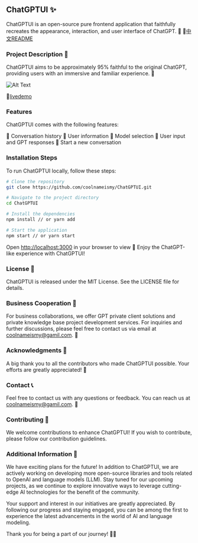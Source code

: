 ## ChatGPTUI ✨
ChatGPTUI is an open-source pure frontend application that faithfully recreates the appearance, interaction, and user interface of ChatGPT. 🚀
🔗[中文README](./README_CN.md) 

### Project Description 📝
ChatGPTUI aims to be approximately 95% faithful to the original ChatGPT, providing users with an immersive and familiar experience. 🌈

![Alt Text](./livedemo/livedemo.gif)

🔗[livedemo](./livedemo/index.html) 


### Features
ChatGPTUI comes with the following features:

🚀 Conversation history
💬 User information
🎉 Model selection
💎 User input and GPT responses
🚦 Start a new conversation

### Installation Steps
To run ChatGPTUI locally, follow these steps:

```bash
# Clone the repository
git clone https://github.com/coolnameismy/ChatGPTUI.git

# Navigate to the project directory
cd ChatGPTUI

# Install the dependencies
npm install // or yarn add

# Start the application
npm start // or yarn start
```
Open [http://localhost:3000](http://localhost:3000) in your browser to view
🎉 Enjoy the ChatGPT-like experience with ChatGPTUI!

### License 📜
ChatGPTUI is released under the MIT License. See the LICENSE file for details.

### Business Cooperation 🤝
For business collaborations, we offer GPT private client solutions and private knowledge base project development services. For inquiries and further discussions, please feel free to contact us via email at coolnameismy@gamil.com. 📧

### Acknowledgments 🙏
A big thank you to all the contributors who made ChatGPTUI possible. Your efforts are greatly appreciated! 👏

### Contact 📞
Feel free to contact us with any questions or feedback. You can reach us at coolnameismy@gamil.com. 📧

### Contributing 🤝
We welcome contributions to enhance ChatGPTUI! If you wish to contribute, please follow our contribution guidelines.

### Additional Information 🌟
We have exciting plans for the future! In addition to ChatGPTUI, we are actively working on developing more open-source libraries and tools related to OpenAI and language models (LLM). Stay tuned for our upcoming projects, as we continue to explore innovative ways to leverage cutting-edge AI technologies for the benefit of the community.

Your support and interest in our initiatives are greatly appreciated. By following our progress and staying engaged, you can be among the first to experience the latest advancements in the world of AI and language modeling.

Thank you for being a part of our journey! 💬🤖